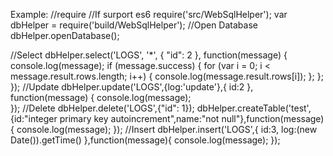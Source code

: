 
Example:
//require
//If surport es6 require('src/WebSqlHelper');
var dbHelper = require('build/WebSqlHelper');
//Open Database
dbHelper.openDatabase();
	 
//Select 
dbHelper.select('LOGS', '*', {
		"id": 2
	}, function(message) {
		console.log(message);
		if (message.success) {
			for (var i = 0; i < message.result.rows.length; i++) {
				console.log(message.result.rows[i]);
			};
		};
});
//Update
dbHelper.update('LOGS',{log:'update'},{
		id:2
	}, function(message) {
		console.log(message);		 
});
//Delete
dbHelper.delete('LOGS',{"id": 1});
	dbHelper.createTable('test',{id:"integer primary key autoincrement",name:"not null"},function(message){
		 console.log(message);
});
//Insert
dbHelper.insert('LOGS',{
		id:3,
		log:(new Date()).getTime()
	},function(message){
		console.log(message);
});